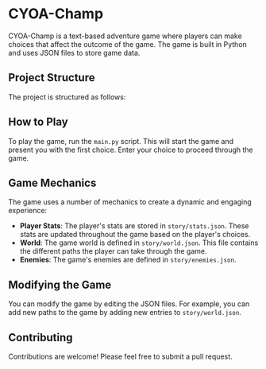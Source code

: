 # CYOA-Champ

CYOA-Champ is a text-based adventure game where players can make choices that affect the outcome of the game. The game is built in Python and uses JSON files to store game data.

## Project Structure

The project is structured as follows:



## How to Play

To play the game, run the `main.py` script. This will start the game and present you with the first choice. Enter your choice to proceed through the game.

## Game Mechanics

The game uses a number of mechanics to create a dynamic and engaging experience:

- **Player Stats**: The player's stats are stored in `story/stats.json`. These stats are updated throughout the game based on the player's choices.
- **World**: The game world is defined in `story/world.json`. This file contains the different paths the player can take through the game.
- **Enemies**: The game's enemies are defined in `story/enemies.json`.

## Modifying the Game

You can modify the game by editing the JSON files. For example, you can add new paths to the game by adding new entries to `story/world.json`.

## Contributing

Contributions are welcome! Please feel free to submit a pull request.
